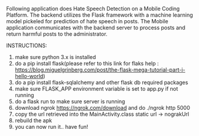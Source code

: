 Following application does Hate Speech Detection on a Mobile Coding Platform.
The backend utilizes the Flask framework with a machine learning model pickeled for prediction of hate speech in posts. The Mobile application communicates with the backend server to process posts and return harmful posts to the administrator.


INSTRUCTIONS:

1. make sure python 3.x is installed
2. do a pip install flask(please refer to this link for flaks help : https://blog.miguelgrinberg.com/post/the-flask-mega-tutorial-part-i-hello-world)
3. do a pip install flask-sqlalchemy and other flask db required packages
4. make sure FLASK_APP environment variable is set to app.py if not running
5. do a flask run to make sure server is running
6. download ngrok https://ngrok.com/download and do ./ngrok http 5000
7. copy the url retrieved into the MainActivity.class static url -> nograkUrl 
8. rebuild the apk 
9. you can now run it.. have fun!
